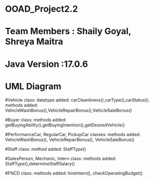 # OOAD_Project2.2

# Team Members : Shaily Goyal, Shreya Maitra

# Java Version :17.0.6

# UML Diagram
#Vehicle class: datatype added: carCleanliness(),carType(),carStatus(); 
               methods added: VehicleWashBonus(),VehicleRepairBonus(),VehicleSaleBonus()
      
#Buyer class: methods added: getBuyingAbility(),getBuyingIntention(),getDesiredVehicle()

#PerformanceCar, RegularCar, PickupCar classes: methods added: VehicleWashBonus(), VehicleRepairBonus(), VehicleSaleBonus()

#Staff class: method added: StaffType()

#SalesPerson, Mechanic, Intern class: methods added: StaffType(),determineStaffSalary()

#FNCD class: methods added: hireIntern(), checkOperatingBudget()



